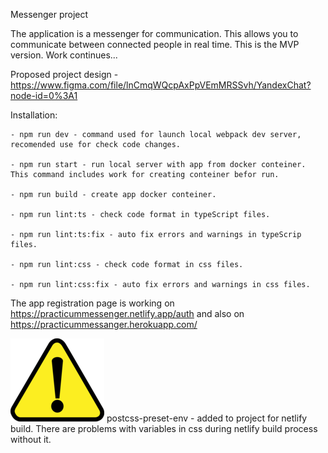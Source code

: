 Messenger project

The application is a messenger for communication. This allows you to communicate between connected people in real time. This is the MVP version. Work continues...

Proposed project design - https://www.figma.com/file/lnCmqWQcpAxPpVEmMRSSvh/YandexChat?node-id=0%3A1

Installation:

    - npm run dev - command used for launch local webpack dev server, recomended use for check code changes.

    - npm run start - run local server with app from docker conteiner. This command includes work for creating conteiner befor run.    

    - npm run build - create app docker conteiner.

    - npm run lint:ts - check code format in typeScript files.

    - npm run lint:ts:fix - auto fix errors and warnings in typeScrip files.

    - npm run lint:css - check code format in css files.

    - npm run lint:css:fix - auto fix errors and warnings in css files.  


The app registration page is working on https://practicummessenger.netlify.app/auth
and also on https://practicummessanger.herokuapp.com/

<img src="./src/assets/attention.png" alt="Attention"/>
 postcss-preset-env - added to project for netlify build. There are problems with variables in css during netlify build process without it.
